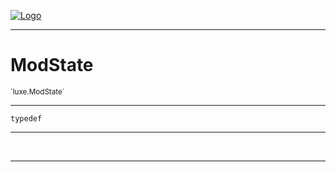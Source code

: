
[![Logo](../../images/logo.png)](../../api/index.html)

---



<h1>ModState</h1>
<small>`luxe.ModState`</small>



---

`typedef`

---

&nbsp;
&nbsp;









---

&nbsp;
&nbsp;
&nbsp;
&nbsp;